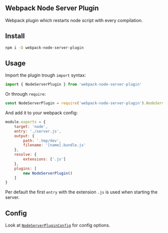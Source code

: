 ## Webpack Node Server Plugin
Webpack plugin which restarts node script with every compilation.

## Install
```bash
npm i -D webpack-node-server-plugin
```

## Usage

Import the plugin trough `import` syntax:

```javascript
import { NodeServerPlugin } from 'webpack-node-server-plugin'
```

Or through `require`:

```javascript
const NodeServerPlugin = require('webpack-node-server-plugin').NodeServerPlugin;
```

And add it to your webpack config:

```javascript
module.exports = {
    target: 'node',
    entry: './server.js',
    output: {
        path: '.tmp/dev',
        filename: '[name].bundle.js'
    },
    resolve: {
        extensions: ['.js']
    },
    plugins: [
        new NodeServerPlugin()
    ]
}
```

Per default the first `entry` with the extension `.js` is used when starting the server.

## Config

Look at [`NodeServerPluginConfig`](src/config.ts) for config options.

